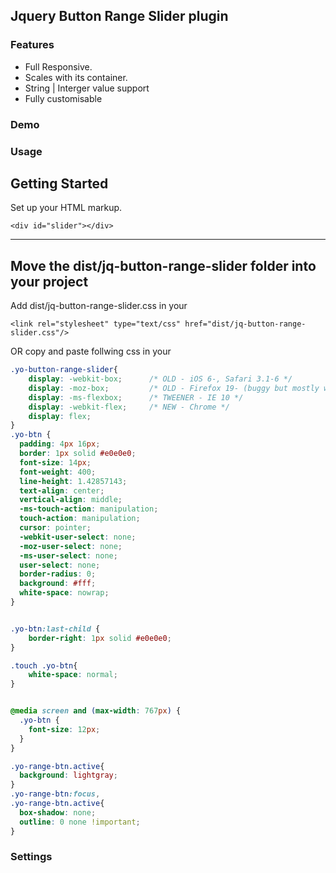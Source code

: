## Jquery Button Range Slider plugin

### Features
- Full Responsive. 
- Scales with its container.
- String | Interger value support
- Fully customisable


### Demo


### Usage
## Getting Started
Set up your HTML markup.
```
<div id="slider"></div>
```
---
Move the dist/jq-button-range-slider folder into your project
---
Add dist/jq-button-range-slider.css in your <head>
```
<link rel="stylesheet" type="text/css" href="dist/jq-button-range-slider.css"/>
```
OR copy and paste follwing css in your <head>
```css
.yo-button-range-slider{
	display: -webkit-box;      /* OLD - iOS 6-, Safari 3.1-6 */
	display: -moz-box;         /* OLD - Firefox 19- (buggy but mostly works) */
	display: -ms-flexbox;      /* TWEENER - IE 10 */
	display: -webkit-flex;     /* NEW - Chrome */
	display: flex;
}
.yo-btn {
  padding: 4px 16px;
  border: 1px solid #e0e0e0;
  font-size: 14px;
  font-weight: 400;
  line-height: 1.42857143;
  text-align: center;
  vertical-align: middle;
  -ms-touch-action: manipulation;
  touch-action: manipulation;
  cursor: pointer;
  -webkit-user-select: none;
  -moz-user-select: none;
  -ms-user-select: none;
  user-select: none;
  border-radius: 0;
  background: #fff;
  white-space: nowrap;
}


.yo-btn:last-child {
	border-right: 1px solid #e0e0e0;
}

.touch .yo-btn{
	white-space: normal;
}


@media screen and (max-width: 767px) {
  .yo-btn {
    font-size: 12px;
  }
}

.yo-range-btn.active{
  background: lightgray;
}
.yo-range-btn:focus,
.yo-range-btn.active{
  box-shadow: none;
  outline: 0 none !important;
}

```

### Settings
